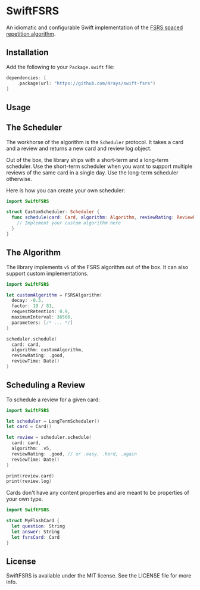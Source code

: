 # SwiftFSRS

An idiomatic and configurable Swift implementation of the [FSRS spaced repetition algorithm](https://github.com/open-spaced-repetition/fsrs4anki/wiki/The-Algorithm).

## Installation

Add the following to your `Package.swift` file:

```swift
dependencies: [
    .package(url: "https://github.com/4rays/swift-fsrs")
]
```

## Usage

## The Scheduler

The workhorse of the algorithm is the `Scheduler` protocol. It takes a card and a review and returns a new card and review log object.

Out of the box, the library ships with a short-term and a long-term scheduler.
Use the short-term scheduler when you want to support multiple reviews of the same card in a single day. Use the long-term scheduler otherwise.

Here is how you can create your own scheduler:

```swift
import SwiftFSRS

struct CustomScheduler: Scheduler {
  func schedule(card: Card, algorithm: Algorithm, reviewRating: ReviewRating, reviewTime: Date) -> (Card, ReviewLog) {
    // Implement your custom algorithm here
  }
}
```

## The Algorithm

The library implements `v5` of the FSRS algorithm out of the box. It can also support custom implementations.

```swift
import SwiftFSRS

let customAlgorithm = FSRSAlgorithm(
  decay: -0.5,
  factor: 19 / 81,
  requestRetention: 0.9,
  maximumInterval: 36500,
  parameters: [/* ... */]
)

scheduler.schedule(
  card: card,
  algorithm: customAlgorithm,
  reviewRating: .good,
  reviewTime: Date()
)
```

## Scheduling a Review

To schedule a review for a given card:

```swift
import SwiftFSRS

let scheduler = LongTermScheduler()
let card = Card()

let review = scheduler.schedule(
  card: card,
  algorithm: .v5,
  reviewRating: .good, // or .easy, .hard, .again
  reviewTime: Date()
)

print(review.card)
print(review.log)
```

Cards don't have any content properties and are meant to be properties of your own type.

```swift
import SwiftFSRS

struct MyFlashCard {
  let question: String
  let answer: String
  let fsrsCard: Card
}
```

## License

SwiftFSRS is available under the MIT license. See the LICENSE file for more info.
